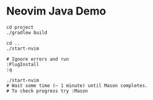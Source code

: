Neovim Java Demo
================

```
cd project
./gradlew build

cd ..
./start-nvim

# Ignore errors and run
:PlugInstall
:q

./start-nvim
# Wait some time (~ 1 minute) until Mason completes.
# To check progress try :Mason
```
